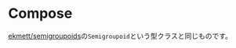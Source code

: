 # Compose

[ekmett/semigroupoids](http://hackage.haskell.org/package/semigroupoids-5.0.1/docs/Data-Semigroupoid.html)の`Semigroupoid`という型クラスと同じものです。
